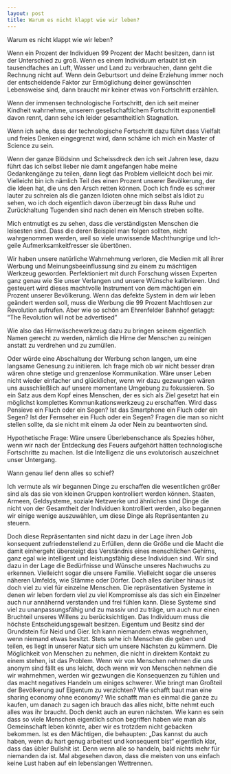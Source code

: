 ```yaml
---
layout: post
title: Warum es nicht klappt wie wir leben?
---
```


Warum es nicht klappt wie wir leben?

Wenn ein Prozent der Individuen 99 Prozent der Macht besitzen, dann ist der Unterschied zu groß. Wenn es einem Individuum erlaubt ist ein tausendfaches an Luft, Wasser und Land zu verbrauchen, dann geht die Rechnung nicht auf. Wenn dein Geburtsort und deine Erziehung immer noch der entscheidende Faktor zur Ermöglichung deiner gewünschten Lebensweise sind, dann braucht mir keiner etwas von Fortschritt erzählen.

Wenn der immensen technologische Fortschritt, den ich seit meiner Kindheit wahrnehme, unserem gesellschaftlichem Fortschritt exponentiell davon rennt, dann sehe ich leider gesamtheitlich Stagnation.

Wenn ich sehe, dass der technologische Fortschritt dazu führt dass Vielfalt und freies Denken eingegrenzt wird, dann schäme ich mich ein Master of Science zu sein.

Wenn der ganze Blödsinn und Scheissdreck den ich seit Jahren lese, dazu führt das ich selbst lieber nie damit angefangen habe meine Gedankengänge zu teilen, dann liegt das Problem vielleicht doch bei mir. Vielleicht bin ich nämlich Teil des einen Prozent unserer Bevölkerung, der die Ideen hat, die uns den Arsch retten können. Doch ich finde es schwer lauter zu schreien als die ganzen Idioten ohne mich selbst als Idiot zu sehen, wo ich doch eigentlich davon überzeugt bin dass Ruhe und Zurückhaltung Tugenden sind nach denen ein Mensch streben sollte.

Mich entmutigt es zu sehen, dass die verständigsten Menschen die leisesten sind. Dass die deren Beispiel man folgen sollten, nicht wahrgenommen werden, weil so viele unwissende Machthungrige und Ich-geile Aufmerksamkeitfresser sie übertönen.

Wir haben unsere natürliche Wahrnehmung verloren, die Medien mit all ihrer Werbung und Meinungsbeeinflussung sind zu einem zu mächtigen Werkzeug geworden. Perfektioniert mit durch Forschung wissen Experten ganz genau wie Sie unser Verlangen und unsere  Wünsche kalibrieren. Und gesteuert wird dieses machtvolle Instrument von dem mächtigen ein Prozent unserer Bevölkerung. Wenn das defekte System in dem wir leben geändert werden soll, muss die Werbung die 99 Prozent Machtlosen zur Revolution aufrufen. Aber wie so schön am Ehrenfelder Bahnhof getaggt: “The Revolution will not be advertised”


Wie also das Hirnwäschewerkzeug dazu zu bringen seinem eigentlich Namen gerecht zu werden, nämlich die Hirne der Menschen zu reinigen anstatt zu verdrehen und zu zumüllen.

Oder würde eine Abschaltung der Werbung schon langen, um eine langsame Genesung zu initiieren. Ich frage mich ob wir nicht besser dran wären ohne stetige und grenzenlose Kommunikation. Wäre unser Leben nicht wieder einfacher und glücklicher, wenn wir dazu gezwungen wären uns ausschließlich auf unsere momentane Umgebung zu fokussieren. So ein Satz aus dem Kopf eines Menschen, der es sich als Ziel gesetzt hat ein möglichst komplettes Kommunikationswerkzeug zu erschaffen. Wird dass Pensieve ein Fluch oder ein Segen? Ist das Smartphone ein Fluch oder ein Segen? Ist der Fernseher ein Fluch oder ein Segen? Fragen die man so nicht stellen sollte, da sie nicht mit einem Ja oder Nein zu beantworten sind.

Hypothetische Frage: Wäre unsere Überlebenschance als Spezies höher, wenn wir nach der Entdeckung des Feuers aufgehört hätten technologische Fortschritte zu machen. Ist die Intelligenz die uns evolutorisch auszeichnet unser Untergang.

Wann genau lief denn alles so schief?

Ich vermute als wir begannen Dinge zu erschaffen die wesentlichen größer sind als das sie von kleinen Gruppen kontrolliert werden können. Staaten, Armeen, Geldsysteme, soziale Netzwerke und ähnliches sind Dinge die nicht von der Gesamtheit der Individuen kontrolliert werden, also begannen wir einige wenige auszuwählen, um diese Dinge als Repräsentanten zu steuern.

Doch diese Repräsentanten sind nicht dazu in der Lage ihren Job konsequent zufriedenstellend zu Erfüllen, denn die Größe und die Macht die damit einhergeht übersteigt das Verständnis eines menschlichen Gehirns, ganz egal wie intelligent und leistungsfähig diese Individuen sind. Wir sind dazu in der Lage die Bedürfnisse und Wünsche unseres Nachwuchs zu erkennen. Vielleicht sogar die unsere Familie. Vielleicht sogar die unseres näheren Umfelds, wie Stämme oder Dörfer. Doch alles darüber hinaus ist doch viel zu viel für einzelne Menschen. Die repräsentativen Systeme in denen wir leben fordern viel zu viel Kompromisse als das sich ein Einzelner auch nur annähernd verstanden und frei fühlen kann. Diese Systeme sind viel zu unanpassungsfähig und zu massiv und zu träge, um auch nur einen Bruchteil unseres Willens zu berücksichtigen. Das Individuum muss die höchste Entscheidungsgewalt besitzen.
Eigentum und Besitz sind der Grundstein für Neid und Gier. Ich kann niemandem etwas wegnehmen, wenn niemand etwas besitzt. Stets sehe ich Menschen die geben und teilen, es liegt in unserer Natur sich um unsere Nächsten zu kümmern. Die Möglichkeit von Menschen zu nehmen, die nicht in direktem Kontakt zu einem stehen, ist das Problem. Wenn wir von Menschen nehmen die uns anonym sind fällt es uns leicht, doch wenn wir von Menschen nehmen die wir wahrnehmen, werden wir gezwungen die Konsequenzen zu fühlen und das macht negatives Handeln um einiges schwerer.
Wie bringt man Großteil der Bevölkerung auf Eigentum zu verzichten?
Wie schafft baut man eine sharing economy ohne economy?
Wie schafft man es einmal die ganze zu kaufen, um danach zu sagen ich brauch das alles nicht, bitte nehmt euch alles was ihr braucht. Doch denkt auch an euren nächsten.
Wie kann es sein dass so viele Menschen eigentlich schon begriffen haben wie man als Gemeinschaft leben könnte, aber wir es trotzdem nicht gebacken bekommen. Ist es den Mächtigen, die behaupten: „Das kannst du auch haben, wenn du hart genug arbeitest und konsequent bist“ eigentlich klar, dass das übler Bullshit ist. Denn wenn alle so handeln, bald nichts mehr für niemanden da ist. Mal abgesehen davon, dass die meisten von uns einfach keine Lust haben auf ein lebenslangen Wettrennen.

